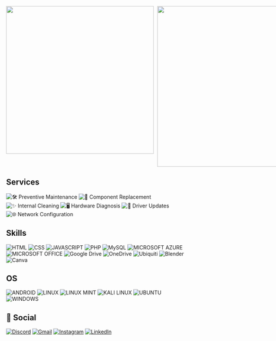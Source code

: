 <div style="display: flex; gap: 10px;">
  <img src="https://github-readme-stats.vercel.app/api?username=tdessupoio&show_icons=true&theme=github_dark" width="400" />
<img src="https://github-readme-stats.vercel.app/api/top-langs/?username=tdessupoio&layout=compact&bg_color=0D1117FF" width="435" />
</div>


## Services
![🛠️ Preventive Maintenance](https://img.shields.io/badge/Preventive%20Maintenance-blue?style=for-the-badge&logo=tools&logoColor=white)
![🔧 Component Replacement](https://img.shields.io/badge/Component%20Replacement-orange?style=for-the-badge&logo=hardware&logoColor=white)
![✨ Internal Cleaning](https://img.shields.io/badge/Internal%20Cleaning-green?style=for-the-badge&logo=sparkles&logoColor=white)
![🖥️ Hardware Diagnosis](https://img.shields.io/badge/Hardware%20Diagnosis-yellow?style=for-the-badge&logo=desktop&logoColor=white)
![🔄 Driver Updates](https://img.shields.io/badge/Driver%20Updates-lightgrey?style=for-the-badge&logo=update&logoColor=white)
![🌐 Network Configuration](https://img.shields.io/badge/Network%20Configuration-red?style=for-the-badge&logo=network&logoColor=white)


## Skills

![HTML](https://img.shields.io/badge/TypeScript-007ACC?style=for-the-badge&logo=typescript&logoColor=white)
![CSS](https://img.shields.io/badge/CSS-239120?&style=for-the-badge&logo=css3&logoColor=white)
![JAVASCRIPT](https://img.shields.io/badge/JavaScript-F7DF1E?style=for-the-badge&logo=javascript&logoColor=black)
![PHP](https://img.shields.io/badge/PHP-777BB4?style=for-the-badge&logo=php&logoColor=white)
![MySQL](https://img.shields.io/badge/mysql-4479A1.svg?style=for-the-badge&logo=mysql&logoColor=white)
![MICROSOFT AZURE](https://img.shields.io/badge/Microsoft_Azure-0089D6?style=for-the-badge&logo=microsoft-azure&logoColor=white)
![MICROSOFT OFFICE](https://img.shields.io/badge/Microsoft_Office-D83B01?style=for-the-badge&logo=microsoft-office&logoColor=white)
![Google Drive](https://img.shields.io/badge/Google%20Drive-4285F4?style=for-the-badge&logo=googledrive&logoColor=white)
![OneDrive](https://img.shields.io/badge/OneDrive-white?style=for-the-badge&logo=Microsoft%20OneDrive&logoColor=0078D4)
![Ubiquiti](https://img.shields.io/badge/ubiquiti-%230559C9.svg?style=for-the-badge&logo=ubiquiti&logoColor=white)
![Blender](https://img.shields.io/badge/blender-%23F5792A.svg?style=for-the-badge&logo=blender&logoColor=white)
![Canva](https://img.shields.io/badge/Canva-%2300C4CC.svg?style=for-the-badge&logo=Canva&logoColor=white)

## OS
![ANDROID](https://img.shields.io/badge/Android-3DDC84?style=for-the-badge&logo=android&logoColor=white)
![LINUX](https://img.shields.io/badge/Linux-FCC624?style=for-the-badge&logo=linux&logoColor=black)
![LINUX MINT](https://img.shields.io/badge/Linux_Mint-87CF3E?style=for-the-badge&logo=linux-mint&logoColor=white)
![KALI LINUX](	https://img.shields.io/badge/Kali_Linux-557C94?style=for-the-badge&logo=kali-linux&logoColor=white)
![UBUNTU](https://img.shields.io/badge/Ubuntu-E95420?style=for-the-badge&logo=ubuntu&logoColor=white)
![WINDOWS](https://img.shields.io/badge/Windows-0078D6?style=for-the-badge&logo=windows&logoColor=white)

## 💬 Social
[![Discord](https://img.shields.io/badge/Discord-%235865F2.svg?style=for-the-badge&logo=discord&logoColor=white)](https://discord.com/users/amplerope011328)
[![Gmail](https://img.shields.io/badge/Gmail-D14836?style=for-the-badge&logo=gmail&logoColor=white)](mailto:tdessupoio@gmail.com)
[![Instagram](https://img.shields.io/badge/Instagram-%23E4405F.svg?style=for-the-badge&logo=Instagram&logoColor=white)](https://www.instagram.com/thiagodessupoio?igsh=MWttZ2l2ZDIwa2Rjag==)
[![LinkedIn](https://img.shields.io/badge/linkedin-%230077B5.svg?style=for-the-badge&logo=linkedin&logoColor=white)](https://www.linkedin.com/in/thiago-dessupoio-747721235?utm_source=share&utm_campaign=share_via&utm_content=profile&utm_medium=android_app)
